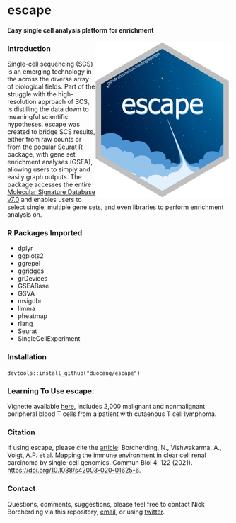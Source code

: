 # escape
#### Easy single cell analysis platform for enrichment


<img align="right" src="https://github.com/ncborcherding/ncborcherding.github.io/blob/master/images/escape_hex_sticker.png" width="305" height="352">


### Introduction
Single-cell sequencing (SCS) is an emerging technology in the across the diverse array of biological fields. Part of the struggle with the high-resolution approach of SCS, is distilling the data down to meaningful scientific hypotheses. escape was created to bridge SCS results, either from raw counts or from the popular Seurat R package, with gene set enrichment analyses (GSEA), allowing users to simply and easily graph outputs. The package accesses the entire [Molecular Signature Database v7.0](https://www.gsea-msigdb.org/gsea/msigdb/search.jsp) and enables users to select single, multiple gene sets, and even libraries to perform enrichment analysis on.

### R Packages Imported
+  dplyr
+  ggplots2
+  ggrepel
+  ggridges
+  grDevices
+  GSEABase
+  GSVA
+  msigdbr
+  limma
+  pheatmap
+  rlang
+  Seurat
+  SingleCellExperiment

### Installation

```devtools::install_github("duocang/escape")```

### Learning To Use escape:

Vignette available [here](https://duocang.github.io/vignettes/escape_vignette.html), includes 2,000 malignant and nonmalignant peripheral blood T cells from a patient with cutaenous T cell lymphoma.

### Citation
If using escape, please cite the [article](https://www.nature.com/articles/s42003-020-01625-6): Borcherding, N., Vishwakarma, A., Voigt, A.P. et al. Mapping the immune environment in clear cell renal carcinoma by single-cell genomics. Commun Biol 4, 122 (2021). https://doi.org/10.1038/s42003-020-01625-6.


### Contact
Questions, comments, suggestions, please feel free to contact Nick Borcherding via this repository, [email](mailto:ncborch@gmail.com), or using [twitter](https://twitter.com/theHumanBorch).

